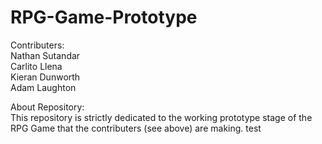 # RPG-Game-Prototype

Contributers: <br />
Nathan Sutandar <br />
Carlito Llena <br />
Kieran Dunworth <br />
Adam Laughton <br />

About Repository: <br />
This repository is strictly dedicated to the working prototype stage of the RPG Game that the contributers (see above) are making.
test
